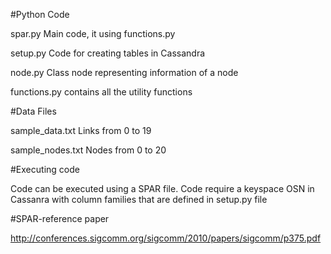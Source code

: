 #Python Code

spar.py		Main code, it using functions.py

setup.py	Code for creating tables in Cassandra

node.py		Class node representing information of a node

functions.py	contains all the utility functions

#Data Files

sample_data.txt		Links from 0 to 19

sample_nodes.txt	Nodes from 0 to 20

#Executing code

Code can be executed using a SPAR file. Code require a keyspace OSN in Cassanra with column families that are defined in setup.py file

#SPAR-reference paper

http://conferences.sigcomm.org/sigcomm/2010/papers/sigcomm/p375.pdf